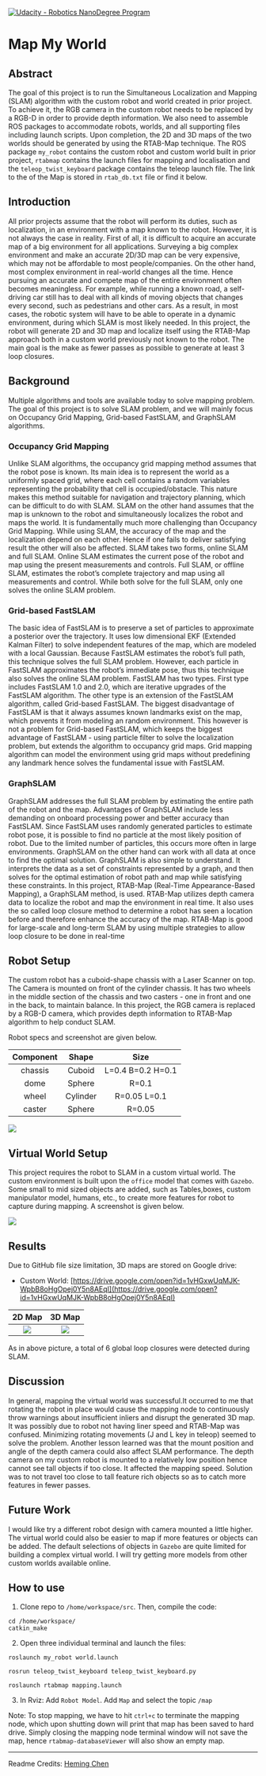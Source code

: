 [![Udacity - Robotics NanoDegree Program](https://s3-us-west-1.amazonaws.com/udacity-robotics/Extra+Images/RoboND_flag.png)](https://www.udacity.com/robotics)

# Map My World 

## Abstract 
The goal of this project is to run the Simultaneous Localization and Mapping (SLAM) algorithm with the custom robot and world created in prior project. To achieve it, the RGB camera in the custom robot needs to be replaced by a RGB-D in order to provide depth information.
We also need to assemble ROS packages to accommodate robots, worlds, and all supporting files including launch scripts. Upon completion, the 2D and 3D maps of the two worlds should be generated by using the RTAB-Map technique.
The ROS package `my_robot` contains the custom robot and custom world built in prior project, `rtabmap` contains the launch files for mapping and localisation and the `teleop_twist_keyboard` package contains the teleop launch file.
The link to the of the Map is stored in `rtab_db.txt` file or find it below.

## Introduction
All prior projects assume that the robot will perform its duties, such as localization, in an environment with a map known to the robot. However, it is not always the case in reality. First of all, it is difficult to acquire an accurate map of a big environment for all applications.
Surveying a big complex environment and make an accurate 2D/3D map can be very expensive, which may not be affordable to most people/companies. On the other hand, most complex environment in real-world changes all the time.
Hence pursuing an accurate and compete map of the entire environment often becomes meaningless. For example, while running a known road, a self-driving car still has to deal with all kinds of moving objects that changes every second, such as pedestrians and other cars. 
As a result, in most cases, the robotic system will have to be able to operate in a dynamic environment, during which SLAM is most likely needed. In this project, the robot will generate 2D and 3D map and localize itself using the RTAB-Map approach both in a custom world previously not known to the robot.
The main goal is the make as fewer passes as possible to generate at least 3 loop closures.

## Background
Multiple algorithms and tools are available today to solve mapping problem. The goal of this project is to solve SLAM problem, and we will mainly focus on Occupancy Grid Mapping, Grid-based FastSLAM, and GraphSLAM algorithms.

### Occupancy Grid Mapping
Unlike SLAM algorithms, the occupancy grid mapping method assumes that the robot pose is known. Its main idea is to represent the world as a uniformly spaced grid, where each cell contains a random variables representing the probability that cell is occupied/obstacle. This nature makes this method suitable for navigation and trajectory planning, which can be difficult to do with SLAM.
SLAM on the other hand assumes that the map is unknown to the robot and simultaneously localizes the robot and maps the world. It is fundamentally much more challenging than Occupancy Grid Mapping. While using SLAM, the accuracy of the map and the localization depend on each other. Hence if one fails to deliver satisfying result the other will also be affected. SLAM takes two forms, online SLAM and full SLAM. Online SLAM estimates the current pose of the robot and map using the present measurements and controls. Full SLAM, or offline SLAM, estimates the robot’s complete trajectory and map using all measurements and control. While both solve for the full SLAM, only one solves the online SLAM problem.

### Grid-based FastSLAM
The basic idea of FastSLAM is to preserve a set of particles to approximate a posterior over the trajectory. It uses low dimensional EKF (Extended Kalman Filter) to solve independent features of the map, which are modeled with a local Gaussian. Because FastSLAM estimates the robot’s full path, this technique solves the full SLAM problem. However, each particle in FastSLAM approximates the robot’s immediate pose, thus this technique also solves the online SLAM problem.
FastSLAM has two types. First type includes FastSLAM 1.0 and 2.0, which are iterative upgrades of the FastSLAM algorithm. The other type is an extension of the FastSLAM algorithm, called Grid-based FastSLAM. The biggest disadvantage of FastSLAM is that it always assumes known landmarks exist on the map, which prevents it from modeling an random environment. This however is not a problem for Grid-based FastSLAM, which keeps the biggest advantage of FastSLAM - using particle filter to solve the localization problem, but extends the algorithm to occupancy grid maps. Grid mapping algorithm can model the environment using grid maps without predefining any landmark hence solves the fundamental issue with FastSLAM.

### GraphSLAM
GraphSLAM addresses the full SLAM problem by estimating the entire path of the robot and the map. Advantages of GraphSLAM include less demanding on onboard processing power and better accuracy than FastSLAM. Since FastSLAM uses randomly generated particles to estimate robot pose, it is possible to find no particle at the most likely position of robot. Due to the limited number of particles, this occurs more often in large environments. GraphSLAM on the other hand can work with all data at once to find the optimal solution. GraphSLAM is also simple to understand. It interprets the data as a set of constraints represented by a graph, and then solves for the optimal estimation of robot path and map while satisfying these constraints.
In this project, RTAB-Map (Real-Time Appearance-Based Mapping), a GraphSLAM method, is used. RTAB-Map utilizes depth camera data to localize the robot and map the environment in real time. It also uses the so called loop closure method to determine a robot has seen a location before and therefore enhance the accuracy of the map. RTAB-Map is good for large-scale and long-term SLAM by using multiple strategies to allow loop closure to be done in real-time

## Robot Setup
The custom robot has a cuboid-shape chassis with a Laser Scanner on top. The Camera is mounted on front of the cylinder chassis. It has two wheels in the middle section of the chassis and two casters - one in front and one in the back, to maintain balance. 
In this project, the RGB camera is replaced by a RGB-D camera, which provides depth information to RTAB-Map algorithm to help conduct SLAM.

Robot specs and screenshot are given below.

| Component          | Shape    | Size             |
|:------------------:|:--------:|:----------------:|
| chassis            | Cuboid   | L=0.4 B=0.2 H=0.1|
| dome               | Sphere   | R=0.1            |
| wheel              | Cylinder | R=0.05 L=0.1     |
| caster             | Sphere   | R=0.05           |

![](https://github.com/Ekanshh/rse_p5_udacity/blob/master/Images/my_robot.png)

## Virtual World Setup
This project requires the robot to SLAM in a custom virtual world.
The custom environment is built upon the `office` model that comes with `Gazebo`. Some small to mid sized objects are added, such as Tables,boxes, custom manipulator model, humans, etc., to create more features for robot to capture during mapping.
A screenshot is given below.

![](https://github.com/Ekanshh/rse_p5_udacity/blob/master/Images/my_world.png)

## Results
Due to GitHub file size limitation, 3D maps are stored on Google drive:
- Custom World: [https://drive.google.com/open?id=1vHGxwUqMJK-WpbB8oHgOpej0Y5n8AEqI](https://drive.google.com/open?id=1vHGxwUqMJK-WpbB8oHgOpej0Y5n8AEqI)

| 2D Map                                                                       | 3D Map                                          |
:-----------------------------------------------------------------------------:|:-----------------------------------------------:
![](https://github.com/Ekanshh/rse_p5_udacity/blob/master/Images/2D_map.png)   | ![](https://github.com/Ekanshh/rse_p5_udacity/blob/master/Images/3D_view.png)

As in above picture, a total of 6 global loop closures were detected during SLAM.

## Discussion
In general, mapping the virtual world was successful.It occurred to me that rotating the robot in place would cause the mapping node to continuously throw warnings about insufficient inliers and disrupt the generated 3D map. It was possibly due to robot not having liner speed and RTAB-Map was confused. Minimizing rotating movements (J and L key in teleop) seemed to solve the problem.
Another lesson learned was that the mount position and angle of the depth camera could also affect SLAM performance. The depth camera on my custom robot is mounted to a relatively low position hence cannot see tall objects if too close. It affected the mapping speed. Solution was to not travel too close to tall feature rich objects so as to catch more features in fewer passes.

## Future Work
I would like try a different robot design with camera mounted a little higher. The virtual world could also be easier to map if more features or objects can be added. The default selections of objects in `Gazebo` are quite limited for building a complex virtual world. I will try getting more models from other custom worlds available online.

## How to use

1. Clone repo to `/home/workspace/src`. Then, compile the code:
```
cd /home/workspace/
catkin_make
```

2. Open three individual terminal and launch the files:

`roslaunch my_robot world.launch`

`rosrun teleop_twist_keyboard teleop_twist_keyboard.py`

`roslaunch rtabmap mapping.launch`

3. In Rviz: 
Add `Robot Model`.
Add `Map` and select the topic `/map`

Note: To stop mapping, we have to hit `ctrl+c` to terminate the mapping node, which upon shutting down will print that map has been saved to hard drive. 
Simply closing the mapping node terminal window will not save the map, hence `rtabmap-databaseViewer` will also show an empty map.

----------
Readme Credits: [Heming Chen](https://github.com/hemingchen)
